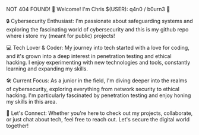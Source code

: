 NOT 404 FOUND! 👋 Welcome! I'm Chris $(USER): q4n0 / b0urn3 🌟

🔒 Cybersecurity Enthusiast: I'm passionate about safeguarding systems and exploring the fascinating world of cybersecurity and this is my github repo where i store my (meant for public) projects!

💻 Tech Lover & Coder: My journey into tech started with a love for coding, and it's grown into a deep interest in penetration testing and ethical hacking. I enjoy experimenting with new technologies and tools, constantly learning and expanding my skills.

🛠️ Current Focus: As a junior in the field, I'm diving deeper into the realms of cybersecurity, exploring everything from network security to ethical hacking. I'm particularly fascinated by penetration testing and enjoy honing my skills in this area.

🚀 Let's Connect: Whether you're here to check out my projects, collaborate, or just chat about tech, feel free to reach out. Let's secure the digital world together!
